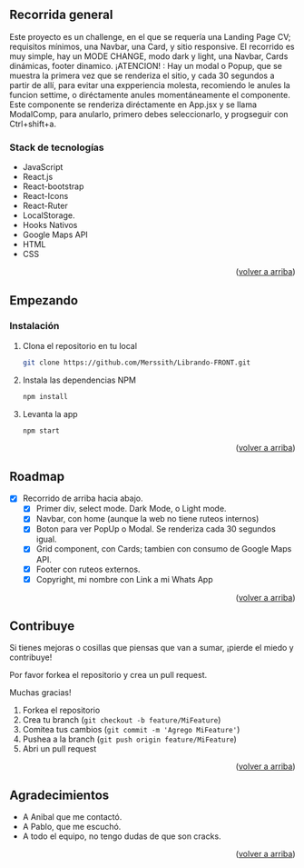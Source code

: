 
## Recorrida general
Este proyecto es un challenge, en el que se requería una Landing Page CV; requisitos mínimos, una Navbar, una Card, y sitio responsive.
El recorrido es muy simple, hay un MODE CHANGE, modo dark y light, una Navbar, Cards dinámicas, footer dinamico. 
¡ATENCION! : Hay un modal o Popup, que se muestra la primera vez que se renderiza el sitio, y cada 30 segundos a partir de allí, para evitar una expperiencia molesta, recomiendo le anules la funcion settime, o diréctamente anules momentáneamente el componente. 
Este componente se renderiza diréctamente en App.jsx y se llama ModalComp, para anularlo, primero debes seleccionarlo, y progseguir con Ctrl+shift+a.


### Stack de tecnologías

- JavaScript
- React.js
- React-bootstrap
- React-Icons
- React-Ruter
- LocalStorage.
- Hooks Nativos
- Google Maps API
- HTML
- CSS



<p align="right">(<a href="#readme-top">volver a arriba</a>)</p>

<!-- GETTING STARTED -->

## Empezando


### Instalación

1. Clona el repositorio en tu local
   ```sh
   git clone https://github.com/Merssith/Librando-FRONT.git
   ```
2. Instala las dependencias NPM
   ```sh
   npm install
   ```
3. Levanta la app
   ```sh
   npm start
   ```

<p align="right">(<a href="#readme-top">volver a arriba</a>)</p>

<!-- API  -->

## Roadmap

- [x] Recorrido de arriba hacia abajo.
  - [x] Primer div, select mode. Dark Mode, o Light mode.
  - [x] Navbar, con home (aunque la web no tiene ruteos internos)
  - [x] Boton para ver PopUp o Modal. Se renderiza cada 30 segundos igual.
  - [x] Grid component, con Cards; tambien con consumo de Google Maps API.
  - [x] Footer con ruteos externos.
  - [x] Copyright, mi nombre con Link a mi Whats App

<p align="right">(<a href="#readme-top">volver a arriba</a>)</p>

<!-- CONTRIBUTING -->

## Contribuye

<p>Si tienes mejoras o cosillas que piensas que van a sumar, ¡pierde el miedo y contribuye!</p>
<p>Por favor forkea el repositorio y crea un pull request.</p>
<p>Muchas gracias!</p>

1. Forkea el repositorio
2. Crea tu branch (`git checkout -b feature/MiFeature`)
3. Comitea tus cambios (`git commit -m 'Agrego MiFeature'`)
4. Pushea a la branch (`git push origin feature/MiFeature`)
5. Abri un pull request


<p align="right">(<a href="#readme-top">volver a arriba</a>)</p>

<!-- ACKNOWLEDGMENTS -->

## Agradecimientos

- A Anibal que me contactó.
- A Pablo, que me escuchó.
- A todo el equipo, no tengo dudas de que son cracks.

<p align="right">(<a href="#readme-top">volver a arriba</a>)</p>
